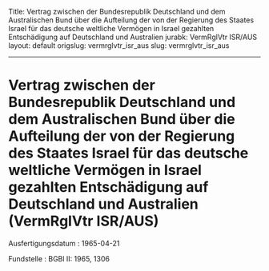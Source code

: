 Title: Vertrag zwischen der Bundesrepublik Deutschland und dem Australischen Bund
  über die Aufteilung der von der Regierung des Staates Israel für das deutsche weltliche
  Vermögen in Israel gezahlten Entschädigung auf Deutschland und Australien
jurabk: VermRglVtr ISR/AUS
layout: default
origslug: vermrglvtr_isr_aus
slug: vermrglvtr_isr_aus

---

# Vertrag zwischen der Bundesrepublik Deutschland und dem Australischen Bund über die Aufteilung der von der Regierung des Staates Israel für das deutsche weltliche Vermögen in Israel gezahlten Entschädigung auf Deutschland und Australien (VermRglVtr ISR/AUS)

Ausfertigungsdatum
:   1965-04-21

Fundstelle
:   BGBl II: 1965, 1306

